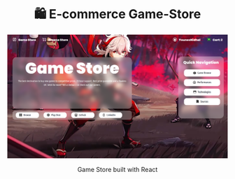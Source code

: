 <h1 align="center">🛍️ E-commerce Game-Store</h1>

![](/public/acceuil.png)

<p align="center">
  Game Store built with React
</p>
